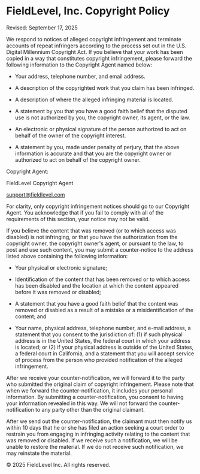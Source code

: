 # **FieldLevel, Inc. Copyright Policy**

Revised: September 17, 2025

We respond to notices of alleged copyright infringement and terminate accounts of repeat infringers according to the process set out in the U.S. Digital Millennium Copyright Act. If you believe that your work has been copied in a way that constitutes copyright infringement, please forward the following information to the Copyright Agent named below:

- Your address, telephone number, and email address.

- A description of the copyrighted work that you claim has been infringed.

- A description of where the alleged infringing material is located.

- A statement by you that you have a good faith belief that the disputed use is not authorized by you, the copyright owner, its agent, or the law.

- An electronic or physical signature of the person authorized to act on behalf of the owner of the copyright interest.

- A statement by you, made under penalty of perjury, that the above information is accurate and that you are the copyright owner or authorized to act on behalf of the copyright owner.

Copyright Agent:

FieldLevel Copyright Agent

[support@fieldlevel.com](mailto:support@fieldlevel.com)

For clarity, only copyright infringement notices should go to our Copyright Agent. You acknowledge that if you fail to comply with all of the requirements of this section, your notice may not be valid.

If you believe the content that was removed (or to which access was disabled) is not infringing, or that you have the authorization from the copyright owner, the copyright owner's agent, or pursuant to the law, to post and use such content, you may submit a counter-notice to the address listed above containing the following information:

- Your physical or electronic signature;

- Identification of the content that has been removed or to which access has been disabled and the location at which the content appeared before it was removed or disabled;

- A statement that you have a good faith belief that the content was removed or disabled as a result of a mistake or a misidentification of the content; and

- Your name, physical address, telephone number, and e-mail address, a statement that you consent to the jurisdiction of: (1) if such physical address is in the United States, the federal court in which your address is located; or (2) if your physical address is outside of the United States, a federal court in California, and a statement that you will accept service of process from the person who provided notification of the alleged infringement.

After we receive your counter-notification, we will forward it to the party who submitted the original claim of copyright infringement. Please note that when we forward the counter-notification, it includes your personal information. By submitting a counter-notification, you consent to having your information revealed in this way. We will not forward the counter-notification to any party other than the original claimant.

After we send out the counter-notification, the claimant must then notify us within 10 days that he or she has filed an action seeking a court order to restrain you from engaging in infringing activity relating to the content that was removed or disabled. If we receive such a notification, we will be unable to restore the material. If we do not receive such notification, we may reinstate the material.

© 2025 FieldLevel Inc. All rights reserved.

